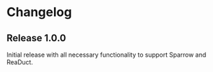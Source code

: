 # Changelog

## Release 1.0.0

Initial release with all necessary functionality to support Sparrow and ReaDuct.
